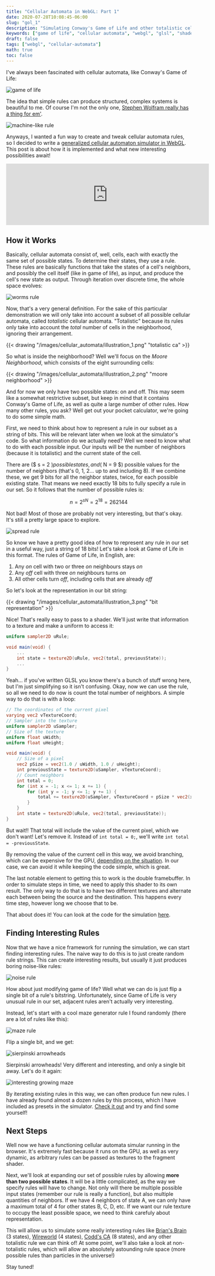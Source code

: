 ```yaml
---
title: "Cellular Automata in WebGL: Part 1"
date: 2020-07-28T10:08:45-06:00
slug: "gol_1"
description: "Simulating Conway's Game of Life and other totalistic cellular automata in a webgl fragment shader, with dynamic rules"
keywords: ["game of life", "cellular automata", "webgl", "glsl", "shader", "fragment", "simulation"]
draft: false
tags: ["webgl", "cellular-automata"]
math: true
toc: false
---
```


I've always been fascinated with cellular automata, like Conway's Game of Life:

![game of life](/images/cellular_automata/gol_1.gif)

The idea that simple rules can produce structured, complex systems is beautiful to me. Of course I'm not the only one, [Stephen Wolfram really has a thing for em'](https://www.youtube.com/watch?v=VguG_y05Xe8).

![machine-like rule](/images/cellular_automata/machine_rule.gif)

Anyways, I wanted a fun way to create and tweak cellular automata rules, so I decided to write a [generalized cellular automaton simulator in WebGL](https://benpm.github.io/webgl-cellular-automata/). This post is about how it is implemented and what new interesting possibilities await!

<iframe src="https://itch.io/embed/715896" width="552" height="167" frameborder="0"><a href="https://ben-m.itch.io/webcell">WebGL Cellular Automata Explorer by Benjamin Mastripolito</a></iframe>

## How it Works
Basically, cellular automata consist of, well, cells, each with exactly the same set of possible states. To determine their states, they use a rule. These rules are basically functions that take the states of a cell's neighbors, and possibly the cell itself (like in game of life), as input, and produce the cell's new state as output. Through iteration over discrete time, the whole space evolves:

![worms rule](/images/cellular_automata/worms_rule.gif)

Now, that's a very general definition. For the sake of this particular demonstration we will only take into account a subset of all possible cellular automata, called *totalistic* cellular automata. "Totalistic" because its rules only take into account the *total* number of cells in the neighborhood, ignoring their arrangement.

{{< drawing "/images/cellular_automata/illustration_1.png" "totalistic ca" >}}

So what is inside the neighborhood? Well we'll focus on the *Moore Neighborhood*, which consists of the eight surrounding cells:

{{< drawing "/images/cellular_automata/illustration_2.png" "moore neighborhood" >}}

And for now we only have two possible states: on and off. This may seem like a somewhat restrictive subset, but keep in mind that it contains Conway's Game of Life, as well as quite a large number of other rules. How many other rules, you ask? Well get out your pocket calculator, we're going to do some simple math.

First, we need to think about how to represent a rule in our subset as a string of bits. This will be relevant later when we look at the simulator's code. So what information do we actually need? Well we need to know what to do with each possible input. Our inputs will be the number of neighbors (because it is totalistic) and the current state of the cell.

There are ($ s = 2 $) possible states, and ($ N = 9 $) possible values for the number of neighbors (that's 0, 1, 2... up to and including 8). If we combine these, we get 9 bits for all the neighbor states, twice, for each possible existing state. That means we need exactly 18 bits to fully specify a rule in our set. So it follows that the number of possible rules is:

$$ n = 2^{sN} = 2^{18} = 262144 $$

Not bad! Most of those are probably not very interesting, but that's okay. It's still a pretty large space to explore.

![spread rule](/images/cellular_automata/spread_rule.gif)

So know we have a pretty good idea of how to represent any rule in our set in a useful way, just a string of 18 bits! Let's take a look at Game of Life in this format. The rules of Game of Life, in English, are:

1. Any *on* cell with two or three *on* neighbours stays *on*
2. Any *off* cell with three *on* neighbours turns *on*
3. All other cells turn *off*, including cells that are already *off*

So let's look at the representation in our bit string:

{{< drawing "/images/cellular_automata/illustration_3.png" "bit representation" >}}

Nice! That's really easy to pass to a shader. We'll just write that information to a texture and make a uniform to access it:

```glsl
uniform sampler2D uRule;

void main(void) {
    ...
    int state = texture2D(uRule, vec2(total, previousState));
    ...
}
```

Yeah... if you've written GLSL you know there's a bunch of stuff wrong here, but I'm just simplifying so it isn't confusing. Okay, now we can use the rule, so all we need to do now is count the total number of neighbors. A simple way to do that is with a loop:

```glsl
// The coordinates of the current pixel
varying vec2 vTextureCoord;
// Sampler into the texture
uniform sampler2D uSampler;
// Size of the texture
uniform float uWidth;
uniform float uHeight;

void main(void) {
    // Size of a pixel
    vec2 pSize = vec2(1.0 / uWidth, 1.0 / uHeight);
    int previousState = texture2D(uSampler, vTextureCoord);
    // Count neighbors
    int total = 0;
    for (int x = -1; x <= 1; x += 1) {
        for (int y = -1; y <= 1; y += 1) {
            total += texture2D(uSampler, vTextureCoord + pSize * vec2(x, y));
        }
    }
    int state = texture2D(uRule, vec2(total, previousState));
}
```

But wait!! That total will include the value of the current pixel, which we don't want! Let's remove it. Instead of `int total = 0;`, we'll write `int total = -previousState`.

By removing the value of the current cell in this way, we avoid branching, which can be expensive for the GPU, [depending on the situation](https://developer.nvidia.com/gpugems/gpugems2/part-iv-general-purpose-computation-gpus-primer/chapter-34-gpu-flow-control-idioms). In our case, we can avoid it while keeping the code simple, which is great.

The last notable element to getting this to work is the double framebuffer. In order to simulate steps in time, we need to apply this shader to its own result. The only way to do that is to have two different textures and alternate each between being the source and the destination. This happens every time step, however long we choose that to be.

That about does it! You can look at the code for the simulation [here](https://github.com/benpm/webgl-cellular-automata).

## Finding Interesting Rules

Now that we have a nice framework for running the simulation, we can start finding interesting rules. The naive way to do this is to just create random rule strings. This can create interesting results, but usually it just produces boring noise-like rules:

![noise rule](/images/cellular_automata/noise.png)

How about just modifying game of life? Well what we can do is just flip a single bit of a rule's bitstring. Unfortunately, since Game of Life is very unusual rule in our set, adjacent rules aren't actually very interesting.

Instead, let's start with a cool maze generator rule I found randomly (there are a lot of rules like this):

![maze rule](/images/cellular_automata/maze.png)

Flip a single bit, and we get:

![sierpinski arrowheads](/images/cellular_automata/sierpinski_arrowheads.png)

Sierpinski arrowheads! Very different and interesting, and only a single bit away. Let's do it again:

![interesting growing maze](/images/cellular_automata/growth.png)

By iterating existing rules in this way, we can often produce fun new rules. I have already found almost a dozen rules by this process, which I have included as presets in the simulator. [Check it out](https://benpm.github.io/webgl-cellular-automata/) and try and find some yourself!

## Next Steps

Well now we have a functioning cellular automata simular running in the browser. It's extremely fast because it runs on the GPU, as well as very dynamic, as arbitrary rules can be passed as textures to the fragment shader. 

Next, we'll look at expanding our set of possible rules by allowing **more than two possible states**. It will be a little complicated, as the way we specify rules will have to change. Not only will there be multiple possible input states (remember our rule is really a function), but also multiple quantities of neighbors. If we have 4 neighbors of state A, we can only have a maximum total of 4 for other states B, C, D, etc. If we want our rule texture to occupy the least possible space, we need to think carefuly about representation.

This will allow us to simulate some really interesting rules like [Brian's Brain](https://www.wikiwand.com/en/Brian%27s_Brain) (3 states), [Wireworld](https://www.wikiwand.com/en/Wireworld) (4 states), [Codd's CA](https://www.wikiwand.com/en/Codd%27s_cellular_automaton) (8 states), and any other totalistic rule we can think of! At some point, we'll also take a look at non-totalistic rules, which will allow an absolutely astounding rule space (more possible rules than particles in the universe!)

Stay tuned!